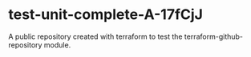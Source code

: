 # test-unit-complete-A-17fCjJ
A public repository created with terraform to test the terraform-github-repository module.
